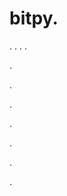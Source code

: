 # bitpy.
.
.
.
.












.






















































.
























.



























.

















































































.































































.





































.
